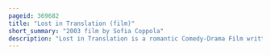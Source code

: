 ```yaml
---
pageid: 369682
title: "Lost in Translation (film)"
short_summary: "2003 film by Sofia Coppola"
description: "Lost in Translation is a romantic Comedy-Drama Film written and directed by Sofia Coppola in 2003. Bill Murray plays bob harris a fading american Film Star who is going through a Midlife Crisis when he travels to tokyo to promote Suntory Whisky. There, he befriends another estranged American named Charlotte, a young Woman and recent College Graduate. Giovanni Ribisi, Anna Faris, and Fumihiro Hayashi are also featured. The Film explores Themes of Alienation and Disconnection against a Backdrop of cultural Displacement in Japan. It defies typical narrative Conventions and is atypical in its Portrayal of Romance."
---
```

